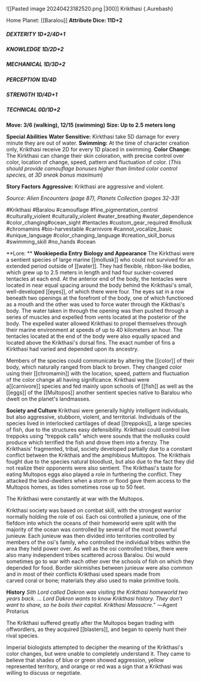 ![[Pasted image 20240423182520.png |300]]
Krikthasi {.Aurebash} 

Home Planet: [[Baralou]]
**Attribute Dice: 11D+2**
##### DEXTERITY 1D+2/4D+1
##### KNOWLEDGE 1D/2D+2
##### MECHANICAL 1D/3D+2
##### PERCEPTION 1D/4D
##### STRENGTH 1D/4D+1
##### TECHNICAL 0D/1D+2
**Move: 3/6 (walking), 12/15 (swimming)**
**Size: Up to 2.5 meters long**

**Special Abilities**
**Water Sensitive:** Kirkthasi take 5D damage for every minute they are out of water.
**Swimming:** At the time of character creation only, Krikthasi receive 2D for every 1D placed in swimming.
**Color Change:** The Kirkthasi can change their skin coloration, with precise control over color, location of change, speed, pattern and fluctuation of color. (*This should provide camouflage bonuses higher than limited color control species, at 3D sneak bonus maximum*)

**Story Factors**
**Aggressive:** Krikthasi are aggressive and violent.

*Source: Alien Encounters (page 87), Planets Collection (pages 32-33)*

#Krikthasi #Baralou #camouflage #fine_pigmentation_control #culturally_violent #culturally_violent #water_breathing #water_dependence #color_changing#ocean_sight #tentacles #custom_gear_required #mollusk #chromamins #bio-harvestable #carnivore #cannot_vocalize_basic #unique_language #color_changing_language
#creation_skill_bonus  #swimming_skill 
#no_hands 
#ocean 

**Lore: **
**Wookiepedia Entry**
**Biology and Appearance**
The Kirkthasi were a sentient species of large marine [[mollusk]] who could not survived for an extended period outside of [[water]]. They had flexible, ribbon-like bodies, which grew up to 2.5 meters in length and had four sucker-covered tentacles at each end. At the anterior end of the body, the tentacles were located in near equal spacing around the body behind the Krikthasi's small, well-developed [[eyes]], of which there were four. The eyes sat in a row beneath two openings at the forefront of the body, one of which functioned as a mouth and the other was used to force water through the Kikthasi's body. The water taken in through the opening was then pushed through a series of muscles and expelled from vents located at the posterior of the body. The expelled water allowed Krikthasi to propel themselves through their marine environment at speeds of up to 40 kilometers an hour. The tentacles located at the end of the body were also equally spaced and located above the Krikthasi's dorsal fins. The exact number of fins a Kirkthasi had varied and depended upon its ancestry.

Members of the species could communicate by altering the [[color]] of their body, which naturally ranged from black to brown. They changed color using their [[chromamin]] with the location, speed, pattern and fluctuation of the color change all having significance. Krikthasi were  a[[carnivore]] species and fed mainly upon schools of [[fish]] as well as the [[eggs]] of the [[Multopos]] another sentient species native to Baralou who dwelt on the planet's landmasses. 

**Society and Culture**
Krikthasi were generally highly intelligent individuals, but also aggressive, stubborn, violent, and territorial. Individuals of the species lived in interlocked cartilages of dead [[treppoks]], a large species of fish, due to the structures easy defensibility. Krikthasi could control live treppoks using "treppok calls" which were sounds that the mollusks could produce which terrified the fish and drove them into a frenzy. The Krikthasis' fragmented, tribal, society developed partially due to a constant conflict between the Krikthais and the amphibious Multopos. The Krikthais fought due to the species natural bloodlust, but also due to the fact they did not realize their opponents were also sentient. The Krikthasi's taste for eating Multopos eggs also played a role in furthering the conflict. They attacked the land-dwellers when a storm or flood gave them access to the Multopos homes, as tides sometimes rose up to 50 feet.

The Krikthasi were constantly at war with the Multopos.

Krikthasi society was based on combat skill, with the strongest warrior normally holding the role of osi. Each osi controlled a junieuw, one of the fiefdom into which the oceans of their homeworld were split with the majority of the ocean was controlled by several of the most powerful junieuw. Each junieuw was then divided into territories controlled by members of the osi's family, who controlled the individual tribes within the area they held power over. As well as the osi controlled tribes, there were also many independent tribes scattered across Baralou. Osi would sometimes go to war with each other over the schools of fish on which they depended for food. Border skirmishes between junieuw were also common and in most of their conflicts Krikthasi used spears made from carved coral or bone; materials they also used to make primitive tools.

**History**
_Sith Lord called Dakron was visiting the Krikthasi homeworld two years back. ... Lord Dakron wants to know Krikthasi history. They don't want to share, so he boils their capital. Krikthasi Massacre._"
―Agent Protarius

The Krikthasi suffered greatly after the Multopos began trading with offwordlers, as they acquired [[blasters]], and began to openly hunt their rival species.

Imperial biologists attempted to decipher the meaning of the Krikthasi's color changes, but were unable to completely understand it. They came to believe that shades of blue or green showed aggression, yellow represented territory, and orange or red was a sign that a Krikthasi was willing to discuss or negotiate.